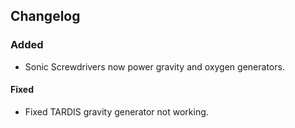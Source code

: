 ## Changelog

### Added
- Sonic Screwdrivers now power gravity and oxygen generators.

#### Fixed
- Fixed TARDIS gravity generator not working.